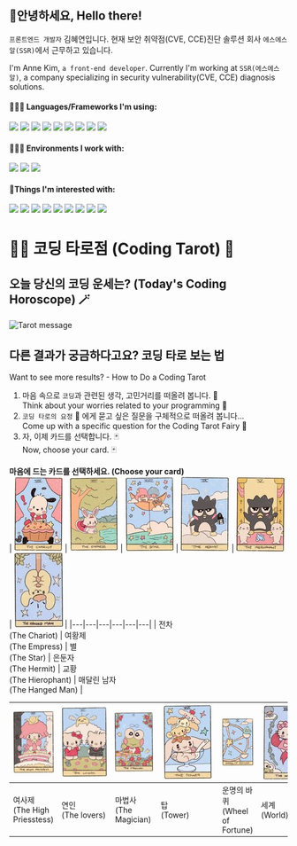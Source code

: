 ## 🐰안녕하세요, Hello there!
`프론트엔드 개발자` 김혜연입니다. 현재 보안 취약점(CVE, CCE)진단 솔루션 회사 `에스에스알(SSR)`에서 근무하고 있습니다.  

I'm Anne Kim, `a front-end developer`. Currently I'm working at `SSR(에스에스알)`, a company specializing in security vulnerability(CVE, CCE) diagnosis solutions. 


#### 👩🏻‍💻 Languages/Frameworks I'm using:
![](https://img.shields.io/badge/editor-Visual_studio_Code-informational?style=flat&logo=visualstudiocode&logoColor=white&color=ce586e)
![](https://img.shields.io/badge/Style-SASS-informational?style=flat&logo=sass&logoColor=white&color=ce586e)
![](https://img.shields.io/badge/Code-JavaScript-informational?style=flat&logo=javascript&logoColor=white&color=ce586e)
![](https://img.shields.io/badge/Code-TypeScript-informational?style=flat&logo=typescript&logoColor=white&color=ce586e)
![](https://img.shields.io/badge/Code-React-informational?style=flat&logo=react&logoColor=white&color=ce586e)
![](https://img.shields.io/badge/Tools-Redux-informational?style=flat&logo=redux&logoColor=white&color=ce586e)
![](https://img.shields.io/badge/Tools-MUI-informational?style=flat&logo=mui&logoColor=white&color=ce586e)
![](https://img.shields.io/badge/Tools-Styled_Component-informational?style=flat&logo=styledcomponents&logoColor=white&color=ce586e)
![](https://img.shields.io/badge/Tools-Firebase-informational?style=flat&logo=firebase&logoColor=white&color=ce586e)

#### 🧑‍🤝‍🧑 Environments I work with:
![](https://img.shields.io/badge/jira-informational?style=flat&logo=jira&logoColor=white&color=fb8095)
![](https://img.shields.io/badge/gitlab-informational?style=flat&logo=gitlab&logoColor=white&color=fb8095)
![](https://img.shields.io/badge/slack-informational?style=flat&logo=slack&logoColor=white&color=fb8095)

####  💖Things I'm interested with:
![](https://img.shields.io/badge/✏️blogging-informational?style=flat&logo=yoga&logoColor=white&color=ffe9eb)
![](https://img.shields.io/badge/🆎learning_English-informational?style=flat&logo=yoga&logoColor=white&color=ffe9eb)
![](https://img.shields.io/badge/🧘yoga-informational?style=flat&logo=yoga&logoColor=white&color=ffe9eb)
![](https://img.shields.io/badge/🏋️weight_training-informational?style=flat&logo=yoga&logoColor=white&color=ffe9eb)
![](https://img.shields.io/badge/😋food-informational?style=flat&logo=yoga&logoColor=white&color=ffe9eb)
![](https://img.shields.io/badge/🍺gatherings-informational?style=flat&logo=yoga&logoColor=white&color=ffe9eb)
![](https://img.shields.io/badge/🙀Attack_on_Titan-informational?style=flat&logo=yoga&logoColor=white&color=ffe9eb)
![](https://img.shields.io/badge/Pokemon_GO-informational?style=flat&logo=pokemon&logoColor=black&color=ffe9eb)
![](https://img.shields.io/badge/🧸cute_but_useless_things-informational?style=flat&logo=yoga&logoColor=white&color=ffe9eb) 




# 🧑‍💻 코딩 타로점 (Coding Tarot) 🧚
## 오늘 당신의 코딩 운세는? (Today's Coding Horoscope)  🪄
![Tarot message](https://readme-multilang.vercel.app/api/getimage)

## 다른 결과가 궁금하다고요? 코딩 타로 보는 법    
Want to see more results? - How to Do a Coding Tarot

 1. 마음 속으로 `코딩`과 관련된 생각, 고민거리를 떠올려 봅니다. 🧘  
Think about your worries related to your programming 🧘
 2. `코딩 타로의 요정` 🧚 에게 묻고 싶은 질문을 구체적으로 떠올려 봅니다...  
Come up with a specific question for the Coding Tarot Fairy 🧚 
 3. 자, 이제 카드를 선택합니다. 🃏    
Now, choose your card. 🃏 



**마음에 드는 카드를 선택하세요. (Choose your card)**   
| [![Chariot](https://raw.githubusercontent.com/Anne-Hyeyeon/readme-multilang/main/img/chariot.jpg)](https://readme-multilang.vercel.app/api/getimage?callback=https://github.com/Anne-Hyeyeon) | [![Empress](https://raw.githubusercontent.com/Anne-Hyeyeon/readme-multilang/main/img/empress.jpg)](https://readme-multilang.vercel.app/api/getimage?callback=https://github.com/Anne-Hyeyeon) | [![star](https://raw.githubusercontent.com/Anne-Hyeyeon/readme-multilang/main/img/star.jpg)](https://readme-multilang.vercel.app/api/getimage?callback=https://github.com/Anne-Hyeyeon) | [![Hermit](https://raw.githubusercontent.com/Anne-Hyeyeon/readme-multilang/main/img/hermit.jpg)](https://readme-multilang.vercel.app/api/getimage?callback=https://github.com/Anne-Hyeyeon) | [![Hierophant](https://raw.githubusercontent.com/Anne-Hyeyeon/readme-multilang/main/img/hierophant.jpg)](https://readme-multilang.vercel.app/api/getimage?callback=https://github.com/Anne-Hyeyeon) | [![The hanged man](https://raw.githubusercontent.com/Anne-Hyeyeon/readme-multilang/main/img/hanged-man.jpg)](https://readme-multilang.vercel.app/api/getimage?callback=https://github.com/Anne-Hyeyeon) |
|---|---|---|---|---|---|
| 전차　　　　　 <br> (The Chariot) | 여황제　　　　 <br> (The Empress) | 별　　　　　　 <br> (The Star) | 은둔자　　　　 <br> (The Hermit) | 교황　　　　　 <br> (The Hierophant) | 매달린 남자　　 <br> (The Hanged Man) |

| [![The high priesstess](https://raw.githubusercontent.com/Anne-Hyeyeon/readme-multilang/main/img/the-high-priesstess.jpg)](https://readme-multilang.vercel.app/api/getimage?callback=https://github.com/Anne-Hyeyeon) | [![The lovers](https://raw.githubusercontent.com/Anne-Hyeyeon/readme-multilang/main/img/the-lovers.jpg)](https://readme-multilang.vercel.app/api/getimage?callback=https://github.com/Anne-Hyeyeon) | [![The magician](https://raw.githubusercontent.com/Anne-Hyeyeon/readme-multilang/main/img/the-magician.jpg)](https://readme-multilang.vercel.app/api/getimage?callback=https://github.com/Anne-Hyeyeon) | [![Tower](https://raw.githubusercontent.com/Anne-Hyeyeon/readme-multilang/main/img/tower.jpg)](https://readme-multilang.vercel.app/api/getimage?callback=https://github.com/Anne-Hyeyeon) | [![Wheel of Fortune](https://raw.githubusercontent.com/Anne-Hyeyeon/readme-multilang/main/img/wheel-of-fortune.jpg)](https://readme-multilang.vercel.app/api/getimage?callback=https://github.com/Anne-Hyeyeon) | [![World](https://raw.githubusercontent.com/Anne-Hyeyeon/readme-multilang/main/img/world.jpg)](https://readme-multilang.vercel.app/api/getimage?callback=https://github.com/Anne-Hyeyeon) |
|---|---|---|---|---|---|
| 여사제　　　　 <br> (The High<br>Priesstess) | 연인　　　　　 <br> (The lovers) | 마법사　　　　 <br> (The Magician) | 탑　　　　　　 <br> (Tower) | 운명의 바퀴　　 <br> (Wheel of<br> Fortune) | 세계　　　　　　 <br> (World) |
